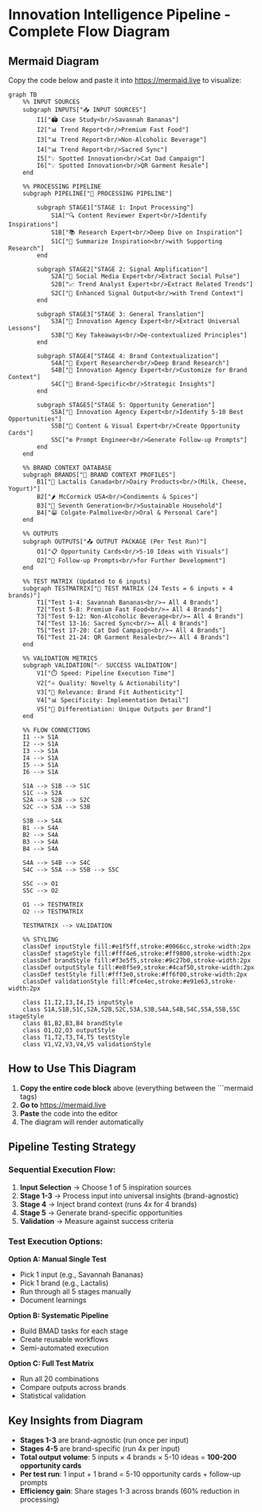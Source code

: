 # Innovation Intelligence Pipeline - Complete Flow Diagram

## Mermaid Diagram

Copy the code below and paste it into https://mermaid.live to visualize:

```mermaid
graph TB
    %% INPUT SOURCES
    subgraph INPUTS["📥 INPUT SOURCES"]
        I1["🏟️ Case Study<br/>Savannah Bananas"]
        I2["📊 Trend Report<br/>Premium Fast Food"]
        I3["📊 Trend Report<br/>Non-Alcoholic Beverage"]
        I4["📊 Trend Report<br/>Sacred Sync"]
        I5["💡 Spotted Innovation<br/>Cat Dad Campaign"]
        I6["💡 Spotted Innovation<br/>QR Garment Resale"]
    end

    %% PROCESSING PIPELINE
    subgraph PIPELINE["🔄 PROCESSING PIPELINE"]

        subgraph STAGE1["STAGE 1: Input Processing"]
            S1A["🔍 Content Reviewer Expert<br/>Identify Inspirations"]
            S1B["📚 Research Expert<br/>Deep Dive on Inspiration"]
            S1C["📝 Summarize Inspiration<br/>with Supporting Research"]
        end

        subgraph STAGE2["STAGE 2: Signal Amplification"]
            S2A["📱 Social Media Expert<br/>Extract Social Pulse"]
            S2B["📈 Trend Analyst Expert<br/>Extract Related Trends"]
            S2C["🎯 Enhanced Signal Output<br/>with Trend Context"]
        end

        subgraph STAGE3["STAGE 3: General Translation"]
            S3A["💼 Innovation Agency Expert<br/>Extract Universal Lessons"]
            S3B["🔑 Key Takeaways<br/>De-contextualized Principles"]
        end

        subgraph STAGE4["STAGE 4: Brand Contextualization"]
            S4A["🔬 Expert Researcher<br/>Deep Brand Research"]
            S4B["💼 Innovation Agency Expert<br/>Customize for Brand Context"]
            S4C["🎨 Brand-Specific<br/>Strategic Insights"]
        end

        subgraph STAGE5["STAGE 5: Opportunity Generation"]
            S5A["💼 Innovation Agency Expert<br/>Identify 5-10 Best Opportunities"]
            S5B["🎨 Content & Visual Expert<br/>Create Opportunity Cards"]
            S5C["⚙️ Prompt Engineer<br/>Generate Follow-up Prompts"]
        end
    end

    %% BRAND CONTEXT DATABASE
    subgraph BRANDS["🏢 BRAND CONTEXT PROFILES"]
        B1["🥛 Lactalis Canada<br/>Dairy Products<br/>(Milk, Cheese, Yogurt)"]
        B2["🌶️ McCormick USA<br/>Condiments & Spices"]
        B3["🌱 Seventh Generation<br/>Sustainable Household"]
        B4["😁 Colgate-Palmolive<br/>Oral & Personal Care"]
    end

    %% OUTPUTS
    subgraph OUTPUTS["📤 OUTPUT PACKAGE (Per Test Run)"]
        O1["📋 Opportunity Cards<br/>5-10 Ideas with Visuals"]
        O2["🔮 Follow-up Prompts<br/>for Further Development"]
    end

    %% TEST MATRIX (Updated to 6 inputs)
    subgraph TESTMATRIX["🧪 TEST MATRIX (24 Tests = 6 inputs × 4 brands)"]
        T1["Test 1-4: Savannah Bananas<br/>→ All 4 Brands"]
        T2["Test 5-8: Premium Fast Food<br/>→ All 4 Brands"]
        T3["Test 9-12: Non-Alcoholic Beverage<br/>→ All 4 Brands"]
        T4["Test 13-16: Sacred Sync<br/>→ All 4 Brands"]
        T5["Test 17-20: Cat Dad Campaign<br/>→ All 4 Brands"]
        T6["Test 21-24: QR Garment Resale<br/>→ All 4 Brands"]
    end

    %% VALIDATION METRICS
    subgraph VALIDATION["✅ SUCCESS VALIDATION"]
        V1["⏱️ Speed: Pipeline Execution Time"]
        V2["⭐ Quality: Novelty & Actionability"]
        V3["🎯 Relevance: Brand Fit Authenticity"]
        V4["📊 Specificity: Implementation Detail"]
        V5["🔀 Differentiation: Unique Outputs per Brand"]
    end

    %% FLOW CONNECTIONS
    I1 --> S1A
    I2 --> S1A
    I3 --> S1A
    I4 --> S1A
    I5 --> S1A
    I6 --> S1A

    S1A --> S1B --> S1C
    S1C --> S2A
    S2A --> S2B --> S2C
    S2C --> S3A --> S3B

    S3B --> S4A
    B1 --> S4A
    B2 --> S4A
    B3 --> S4A
    B4 --> S4A

    S4A --> S4B --> S4C
    S4C --> S5A --> S5B --> S5C

    S5C --> O1
    S5C --> O2

    O1 --> TESTMATRIX
    O2 --> TESTMATRIX

    TESTMATRIX --> VALIDATION

    %% STYLING
    classDef inputStyle fill:#e1f5ff,stroke:#0066cc,stroke-width:2px
    classDef stageStyle fill:#fff4e6,stroke:#ff9800,stroke-width:2px
    classDef brandStyle fill:#f3e5f5,stroke:#9c27b0,stroke-width:2px
    classDef outputStyle fill:#e8f5e9,stroke:#4caf50,stroke-width:2px
    classDef testStyle fill:#fff3e0,stroke:#ff6f00,stroke-width:2px
    classDef validationStyle fill:#fce4ec,stroke:#e91e63,stroke-width:2px

    class I1,I2,I3,I4,I5 inputStyle
    class S1A,S1B,S1C,S2A,S2B,S2C,S3A,S3B,S4A,S4B,S4C,S5A,S5B,S5C stageStyle
    class B1,B2,B3,B4 brandStyle
    class O1,O2,O3 outputStyle
    class T1,T2,T3,T4,T5 testStyle
    class V1,V2,V3,V4,V5 validationStyle
```

## How to Use This Diagram

1. **Copy the entire code block** above (everything between the ```mermaid tags)
2. **Go to** https://mermaid.live
3. **Paste** the code into the editor
4. The diagram will render automatically

## Pipeline Testing Strategy

### Sequential Execution Flow:
1. **Input Selection** → Choose 1 of 5 inspiration sources
2. **Stage 1-3** → Process input into universal insights (brand-agnostic)
3. **Stage 4** → Inject brand context (runs 4x for 4 brands)
4. **Stage 5** → Generate brand-specific opportunities
5. **Validation** → Measure against success criteria

### Test Execution Options:

**Option A: Manual Single Test**
- Pick 1 input (e.g., Savannah Bananas)
- Pick 1 brand (e.g., Lactalis)
- Run through all 5 stages manually
- Document learnings

**Option B: Systematic Pipeline**
- Build BMAD tasks for each stage
- Create reusable workflows
- Semi-automated execution

**Option C: Full Test Matrix**
- Run all 20 combinations
- Compare outputs across brands
- Statistical validation

## Key Insights from Diagram

- **Stages 1-3** are brand-agnostic (run once per input)
- **Stages 4-5** are brand-specific (run 4x per input)
- **Total output volume**: 5 inputs × 4 brands × 5-10 ideas = **100-200 opportunity cards**
- **Per test run**: 1 input + 1 brand = 5-10 opportunity cards + follow-up prompts
- **Efficiency gain**: Share stages 1-3 across brands (60% reduction in processing)

